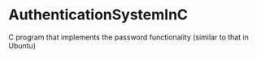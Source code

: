 # AuthenticationSystemInC
C program that implements the password functionality (similar to that in Ubuntu)
